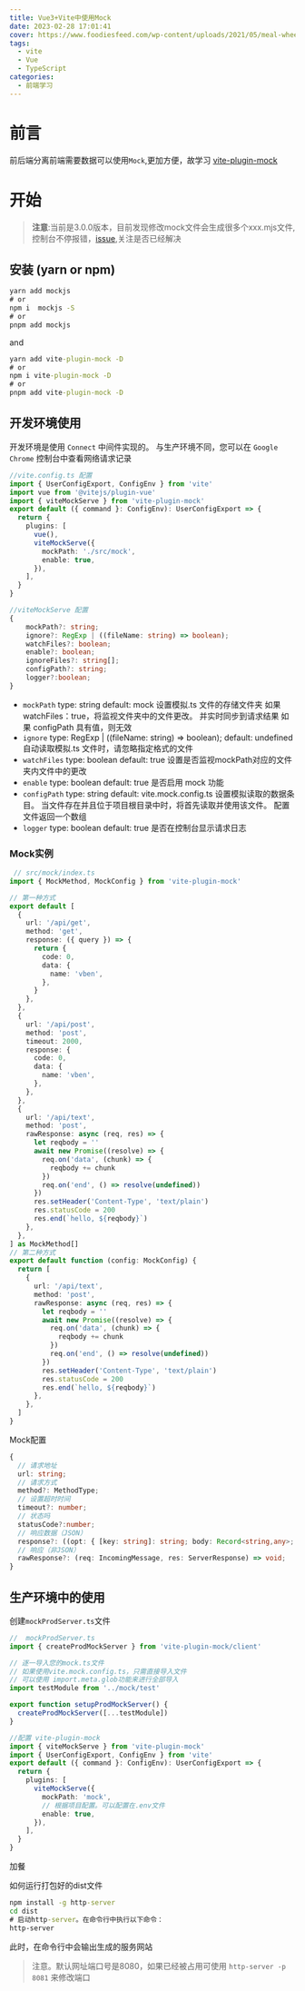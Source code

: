 ```yaml
---
title: Vue3+Vite中使用Mock
date: 2023-02-28 17:01:41
cover: https://www.foodiesfeed.com/wp-content/uploads/2021/05/meal-wheel.jpg
tags:
  - vite
  - Vue
  - TypeScript
categories: 
  - 前端学习
---
```


# 前言

前后端分离前端需要数据可以使用`Mock`,更加方便，故学习
[vite-plugin-mock](https://github.com/vbenjs/vite-plugin-mock/blob/main/README.zh_CN.md)

# 开始

>**注意**:当前是3.0.0版本，目前发现修改mock文件会生成很多个xxx.mjs文件,控制台不停报错，[issue](https://github.com/vbenjs/vite-plugin-mock/issues/98),关注是否已经解决

## 安装 (yarn or npm)

```cmd
yarn add mockjs
# or
npm i  mockjs -S
# or
pnpm add mockjs
```

and

```cmd
yarn add vite-plugin-mock -D
# or
npm i vite-plugin-mock -D
# or
pnpm add vite-plugin-mock -D
```

## 开发环境使用

开发环境是使用 `Connect` 中间件实现的。
与生产环境不同，您可以在 `Google Chrome` 控制台中查看网络请求记录

```ts
//vite.config.ts 配置
import { UserConfigExport, ConfigEnv } from 'vite'
import vue from '@vitejs/plugin-vue'
import { viteMockServe } from 'vite-plugin-mock'
export default ({ command }: ConfigEnv): UserConfigExport => {
  return {
    plugins: [
      vue(),
      viteMockServe({
        mockPath: './src/mock',
        enable: true,
      }),
    ],
  }
}
```

```ts
//viteMockServe 配置
{
    mockPath?: string;
    ignore?: RegExp | ((fileName: string) => boolean);
    watchFiles?: boolean;
    enable?: boolean;
    ignoreFiles?: string[];
    configPath?: string;
    logger?:boolean;
}
```

- `mockPath`
    type: string
    default: mock
    设置模拟.ts 文件的存储文件夹
    如果watchFiles：true，将监视文件夹中的文件更改。 并实时同步到请求结果
    如果 configPath 具有值，则无效
- `ignore`
    type: RegExp | ((fileName: string) => boolean);
    default: undefined
    自动读取模拟.ts 文件时，请忽略指定格式的文件
- `watchFiles`
    type: boolean
    default: true
    设置是否监视mockPath对应的文件夹内文件中的更改
- `enable`
    type: boolean
    default: true
    是否启用 mock 功能
- `configPath`
    type: string
    default: vite.mock.config.ts
    设置模拟读取的数据条目。 当文件存在并且位于项目根目录中时，将首先读取并使用该文件。 配置文件返回一个数组
- `logger`
    type: boolean
    default: true
    是否在控制台显示请求日志

### Mock实例

```ts
 // src/mock/index.ts
import { MockMethod, MockConfig } from 'vite-plugin-mock'

// 第一种方式
export default [
  {
    url: '/api/get',
    method: 'get',
    response: ({ query }) => {
      return {
        code: 0,
        data: {
          name: 'vben',
        },
      }
    },
  },
  {
    url: '/api/post',
    method: 'post',
    timeout: 2000,
    response: {
      code: 0,
      data: {
        name: 'vben',
      },
    },
  },
  {
    url: '/api/text',
    method: 'post',
    rawResponse: async (req, res) => {
      let reqbody = ''
      await new Promise((resolve) => {
        req.on('data', (chunk) => {
          reqbody += chunk
        })
        req.on('end', () => resolve(undefined))
      })
      res.setHeader('Content-Type', 'text/plain')
      res.statusCode = 200
      res.end(`hello, ${reqbody}`)
    },
  },
] as MockMethod[]
// 第二种方式
export default function (config: MockConfig) {
  return [
    {
      url: '/api/text',
      method: 'post',
      rawResponse: async (req, res) => {
        let reqbody = ''
        await new Promise((resolve) => {
          req.on('data', (chunk) => {
            reqbody += chunk
          })
          req.on('end', () => resolve(undefined))
        })
        res.setHeader('Content-Type', 'text/plain')
        res.statusCode = 200
        res.end(`hello, ${reqbody}`)
      },
    },
  ]
}

 ```

Mock配置

```ts
{
  // 请求地址
  url: string;
  // 请求方式
  method?: MethodType;
  // 设置超时时间
  timeout?: number;
  // 状态吗
  statusCode?:number;
  // 响应数据（JSON）
  response?: ((opt: { [key: string]: string; body: Record<string,any>; query:  Record<string,any>, headers: Record<string, any>; }) => any) | any;
  // 响应（非JSON）
  rawResponse?: (req: IncomingMessage, res: ServerResponse) => void;
}

```

## 生产环境中的使用

创建`mockProdServer.ts`文件

```ts
//  mockProdServer.ts
import { createProdMockServer } from 'vite-plugin-mock/client'

// 逐一导入您的mock.ts文件
// 如果使用vite.mock.config.ts，只需直接导入文件
// 可以使用 import.meta.glob功能来进行全部导入
import testModule from '../mock/test'

export function setupProdMockServer() {
  createProdMockServer([...testModule])
}
```

```ts
//配置 vite-plugin-mock
import { viteMockServe } from 'vite-plugin-mock'
import { UserConfigExport, ConfigEnv } from 'vite'
export default ({ command }: ConfigEnv): UserConfigExport => {
  return {
    plugins: [
      viteMockServe({
        mockPath: 'mock',
        // 根据项目配置。可以配置在.env文件
        enable: true,
      }),
    ],
  }
}
```

加餐

如何运行打包好的dist文件

```cmd
npm install -g http-server
cd dist
# 启动http-server。在命令行中执行以下命令：
http-server
```

此时，在命令行中会输出生成的服务网站

>注意。默认网址端口号是8080，如果已经被占用可使用 `​​​​​​​http-server -p 8081` 来修改端口


